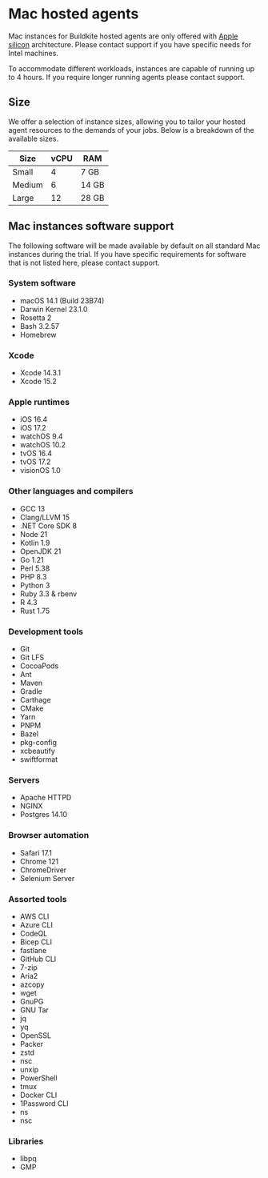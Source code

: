 # Mac hosted agents

Mac instances for Buildkite hosted agents are only offered with [Apple silicon](https://en.wikipedia.org/wiki/Apple_silicon) architecture. Please contact support if you have specific needs for Intel machines.

To accommodate different workloads, instances are capable of running up to 4 hours. If you require longer running agents please contact support.

## Size

We offer a selection of instance sizes, allowing you to tailor your hosted agent resources to the demands of your jobs. Below is a breakdown of the available sizes.

<table>
    <thead>
        <tr><th>Size</th><th>vCPU</th><th>RAM</th></tr>
    </thead>
    <tbody>
        <tr><td>Small</td><td>4</td><td>7 GB</td></tr>
        <tr><td>Medium</td><td>6</td><td>14 GB</td></tr>
        <tr><td>Large</td><td>12</td><td>28 GB</td></tr>
    </tbody>
</table>

## Mac instances software support

The following software will be made available by default on all standard Mac instances during the trial. If you have specific requirements for software that is not listed here, please contact support.

### System software

- macOS 14.1 (Build 23B74)
- Darwin Kernel 23.1.0
- Rosetta 2
- Bash 3.2.57
- Homebrew

### Xcode

- Xcode 14.3.1
- Xcode 15.2

### Apple runtimes

- iOS 16.4
- iOS 17.2
- watchOS 9.4
- watchOS 10.2
- tvOS 16.4
- tvOS 17.2
- visionOS 1.0

### Other languages and compilers

- GCC 13
- Clang/LLVM 15
- .NET Core SDK 8
- Node 21
- Kotlin 1.9
- OpenJDK 21
- Go 1.21
- Perl 5.38
- PHP 8.3
- Python 3
- Ruby 3.3 & rbenv
- R 4.3
- Rust 1.75

### Development tools

- Git
- Git LFS
- CocoaPods
- Ant
- Maven
- Gradle
- Carthage
- CMake
- Yarn
- PNPM
- Bazel
- pkg-config
- xcbeautify
- swiftformat

### Servers

- Apache HTTPD
- NGINX
- Postgres 14.10

### Browser automation

- Safari 17.1
- Chrome 121
- ChromeDriver
- Selenium Server

### Assorted tools

- AWS CLI
- Azure CLI
- CodeQL
- Bicep CLI
- fastlane
- GitHub CLI
- 7-zip
- Aria2
- azcopy
- wget
- GnuPG
- GNU Tar
- jq
- yq
- OpenSSL
- Packer
- zstd
- nsc
- unxip
- PowerShell
- tmux
- Docker CLI
- 1Password CLI
- ns
- nsc

### Libraries

- libpq
- GMP
